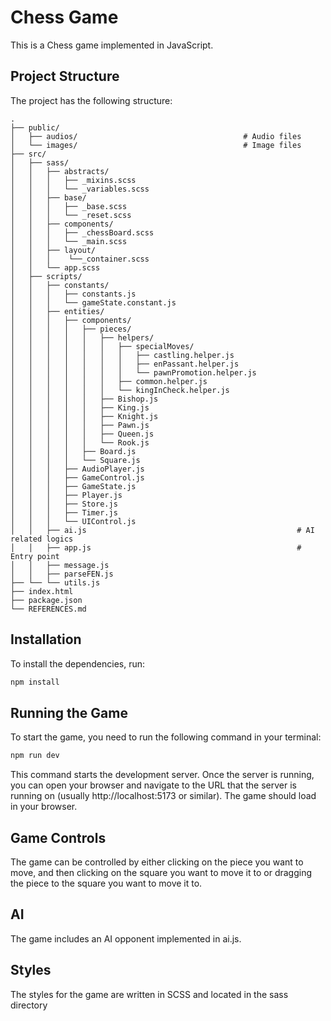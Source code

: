 # Chess Game

This is a Chess game implemented in JavaScript.

## Project Structure

The project has the following structure:

    .
    ├── public/ 
    │   ├── audios/                                     # Audio files
    │   └── images/                                     # Image files
    ├── src/ 
    │   ├── sass/ 
    │   │   ├── abstracts/ 
    │   │   │   ├── _mixins.scss 
    │   │   │   └── _variables.scss 
    │   │   ├── base/ 
    │   │   │   ├── _base.scss 
    │   │   │   └── _reset.scss 
    │   │   ├── components/ 
    │   │   │   ├── _chessBoard.scss 
    │   │   │   └── _main.scss 
    │   │   ├── layout/ 
    │   │   │    └──_container.scss 
    │   │   └── app.scss 
    │   ├── scripts/ 
    │   │   ├── constants/ 
    │   │   │   ├── constants.js 
    │   │   │   └── gameState.constant.js 
    │   │   ├── entities/ 
    │   │   │   ├── components/ 
    │   │   │   │   ├── pieces/
    │   │   │   │   │   ├── helpers/
    │   │   │   │   │   │   ├── specialMoves/
    │   │   │   │   │   │   │   ├── castling.helper.js
    │   │   │   │   │   │   │   ├── enPassant.helper.js
    │   │   │   │   │   │   │   └── pawnPromotion.helper.js
    │   │   │   │   │   │   ├── common.helper.js
    │   │   │   │   │   │   └── kingInCheck.helper.js
    │   │   │   │   │   ├── Bishop.js
    │   │   │   │   │   ├── King.js
    │   │   │   │   │   ├── Knight.js
    │   │   │   │   │   ├── Pawn.js
    │   │   │   │   │   ├── Queen.js
    │   │   │   │   │   └── Rook.js
    │   │   │   │   ├── Board.js
    │   │   │   │   └── Square.js
    │   │   │   ├── AudioPlayer.js 
    │   │   │   ├── GameControl.js 
    │   │   │   ├── GameState.js 
    │   │   │   ├── Player.js 
    │   │   │   ├── Store.js 
    │   │   │   ├── Timer.js 
    │   │   │   └── UIControl.js 
    │   │   ├── ai.js                                               # AI related logics
    │   │   ├── app.js                                              # Entry point
    │   │   ├── message.js 
    │   │   ├── parseFEN.js 
    ├── └── └── utils.js
    ├── index.html 
    ├── package.json 
    └── REFERENCES.md 


## Installation

To install the dependencies, run:

```sh
npm install
```

## Running the Game

To start the game, you need to run the following command in your terminal:

```sh
npm run dev
```

This command starts the development server. Once the server is running, you can open your browser and navigate to the URL that the server is running on (usually http://localhost:5173 or similar). The game should load in your browser.

## Game Controls
The game can be controlled by either clicking on the piece you want to move, and then clicking on the square you want to move it to or dragging the piece to the square you want to move it to.

## AI
The game includes an AI opponent implemented in ai.js.

## Styles
The styles for the game are written in SCSS and located in the sass directory
